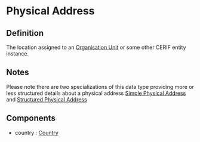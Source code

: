# Physical Address

## Definition
The location assigned to an [Organisation Unit](../entities/Organisation_Unit.md) or some other CERIF entity instance.

## Notes
Please note there are two specializations of this data type providing more or less structured details about a physical
address [Simple Physical Address](../datatypes/Simple_Physical_Address.md) and [Structured Physical Address](../datatypes/Structured_Physical_Address.md)

## Components
- country : [Country](../datatypes/Country.md)

